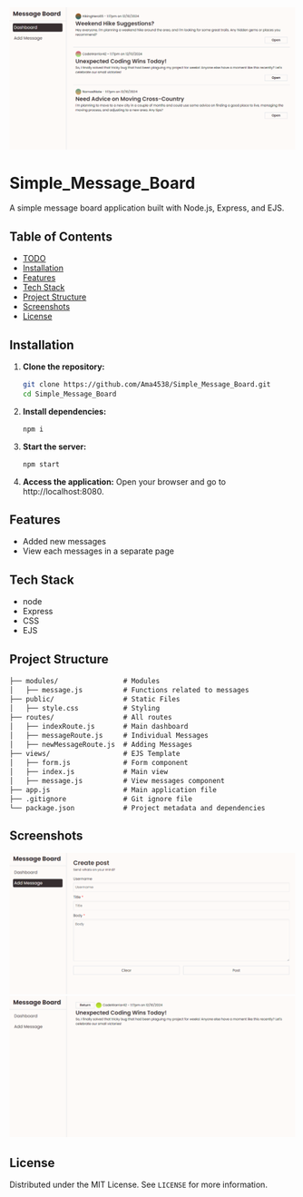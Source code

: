 ![Main Screenshot](images/main.png)

# Simple_Message_Board
A simple message board application built with Node.js, Express, and EJS.

## Table of Contents
- [TODO](##TODO)
- [Installation](#installation)
- [Features](#features)
- [Tech Stack](#tech-stack)
- [Project Structure](#project-structure)
- [Screenshots](#Screenshots)
- [License](#license)


## Installation
1. **Clone the repository:**
    ```bash
    git clone https://github.com/Ama4538/Simple_Message_Board.git
    cd Simple_Message_Board
    ```
2. **Install dependencies:**
    ```bash
    npm i
    ```
3. **Start the server:**
    ```bash
    npm start
    ```
4. **Access the application:**
Open your browser and go to http://localhost:8080.

## Features
- Added new messages
- View each messages in a separate page

## Tech Stack
- node
- Express
- CSS
- EJS

## Project Structure
```
├── modules/                # Modules    
│   ├── message.js          # Functions related to messages
├── public/                 # Static Files
│   ├── style.css           # Styling
├── routes/                 # All routes
│   ├── indexRoute.js       # Main dashboard
│   ├── messageRoute.js     # Individual Messages
│   ├── newMessageRoute.js  # Adding Messages
├── views/                  # EJS Template
│   ├── form.js             # Form component
│   ├── index.js            # Main view
│   ├── message.js          # View messages component
├── app.js                  # Main application file
├── .gitignore              # Git ignore file
└── package.json            # Project metadata and dependencies
```
## Screenshots
![Form Screenshot](images/form.png)
![Single Screenshot](images/single.png)

## License
Distributed under the MIT License. See `LICENSE` for more information.